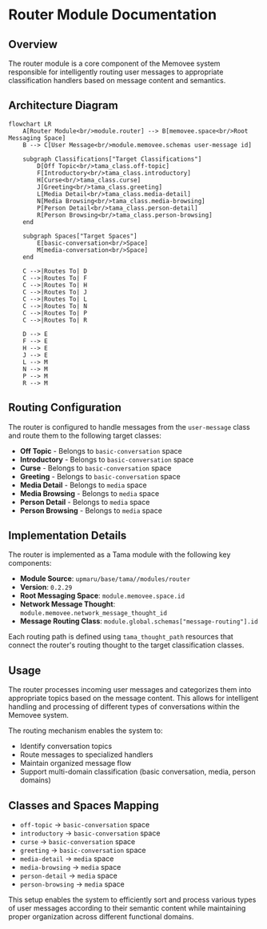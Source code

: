 # Router Module Documentation

## Overview

The router module is a core component of the Memovee system responsible for intelligently routing user messages to appropriate classification handlers based on message content and semantics.

## Architecture Diagram

```mermaid
flowchart LR
    A[Router Module<br/>module.router] --> B[memovee.space<br/>Root Messaging Space]
    B --> C[User Message<br/>module.memovee.schemas user-message id]

    subgraph Classifications["Target Classifications"]
        D[Off Topic<br/>tama_class.off-topic]
        F[Introductory<br/>tama_class.introductory]
        H[Curse<br/>tama_class.curse]
        J[Greeting<br/>tama_class.greeting]
        L[Media Detail<br/>tama_class.media-detail]
        N[Media Browsing<br/>tama_class.media-browsing]
        P[Person Detail<br/>tama_class.person-detail]
        R[Person Browsing<br/>tama_class.person-browsing]
    end

    subgraph Spaces["Target Spaces"]
        E[basic-conversation<br/>Space]
        M[media-conversation<br/>Space]
    end

    C -->|Routes To| D
    C -->|Routes To| F
    C -->|Routes To| H
    C -->|Routes To| J
    C -->|Routes To| L
    C -->|Routes To| N
    C -->|Routes To| P
    C -->|Routes To| R

    D --> E
    F --> E
    H --> E
    J --> E
    L --> M
    N --> M
    P --> M
    R --> M
```

## Routing Configuration

The router is configured to handle messages from the `user-message` class and route them to the following target classes:

- **Off Topic** - Belongs to `basic-conversation` space
- **Introductory** - Belongs to `basic-conversation` space
- **Curse** - Belongs to `basic-conversation` space
- **Greeting** - Belongs to `basic-conversation` space
- **Media Detail** - Belongs to `media` space
- **Media Browsing** - Belongs to `media` space
- **Person Detail** - Belongs to `media` space
- **Person Browsing** - Belongs to `media` space

## Implementation Details

The router is implemented as a Tama module with the following key components:

- **Module Source**: `upmaru/base/tama//modules/router`
- **Version**: `0.2.29`
- **Root Messaging Space**: `module.memovee.space.id`
- **Network Message Thought**: `module.memovee.network_message_thought_id`
- **Message Routing Class**: `module.global.schemas["message-routing"].id`

Each routing path is defined using `tama_thought_path` resources that connect the router's routing thought to the target classification classes.

## Usage

The router processes incoming user messages and categorizes them into appropriate topics based on the message content. This allows for intelligent handling and processing of different types of conversations within the Memovee system.

The routing mechanism enables the system to:
- Identify conversation topics
- Route messages to specialized handlers
- Maintain organized message flow
- Support multi-domain classification (basic conversation, media, person domains)

## Classes and Spaces Mapping

- `off-topic` → `basic-conversation` space
- `introductory` → `basic-conversation` space
- `curse` → `basic-conversation` space
- `greeting` → `basic-conversation` space
- `media-detail` → `media` space
- `media-browsing` → `media` space
- `person-detail` → `media` space
- `person-browsing` → `media` space

This setup enables the system to efficiently sort and process various types of user messages according to their semantic content while maintaining proper organization across different functional domains.
